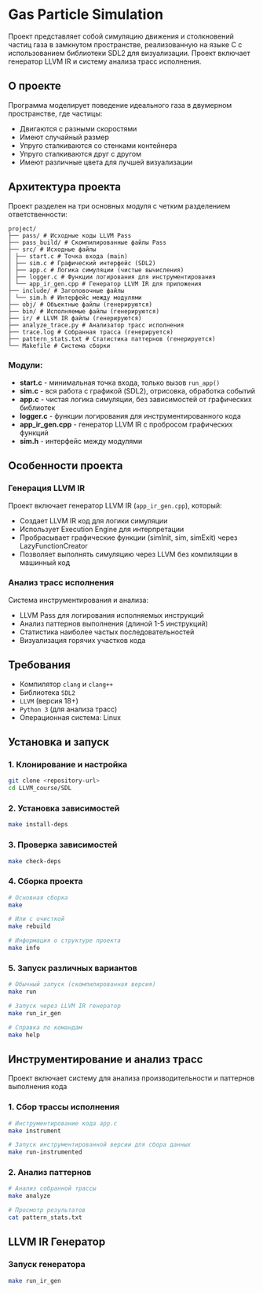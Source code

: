 # Gas Particle Simulation

Проект представляет собой симуляцию движения и столкновений частиц газа в замкнутом пространстве, реализованную на языке C с использованием библиотеки SDL2 для визуализации. Проект включает генератор LLVM IR и систему анализа трасс исполнения.

## О проекте

Программа моделирует поведение идеального газа в двумерном пространстве, где частицы:
- Двигаются с разными скоростями
- Имеют случайный размер
- Упруго сталкиваются со стенками контейнера
- Упруго сталкиваются друг с другом
- Имеют различные цвета для лучшей визуализации

## Архитектура проекта

Проект разделен на три основных модуля с четким разделением ответственности:

```
project/
├── pass/ # Исходные коды LLVM Pass
├── pass_build/ # Скомпилированные файлы Pass
├── src/ # Исходные файлы
│ ├── start.c # Точка входа (main)
│ ├── sim.c # Графический интерфейс (SDL2)
│ ├── app.c # Логика симуляции (чистые вычисления)
│ ├── logger.c # Функции логирования для инструментирования
│ └── app_ir_gen.cpp # Генератор LLVM IR для приложения
├── include/ # Заголовочные файлы
│ └── sim.h # Интерфейс между модулями
├── obj/ # Объектные файлы (генерируются)
├── bin/ # Исполняемые файлы (генерируются)
├── ir/ # LLVM IR файлы (генерируются)
├── analyze_trace.py # Анализатор трасс исполнения
├── trace.log # Собранная трасса (генерируется)
├── pattern_stats.txt # Статистика паттернов (генерируется)
└── Makefile # Система сборки
```


### Модули:

- **start.c** - минимальная точка входа, только вызов `run_app()`
- **sim.c** - вся работа с графикой (SDL2), отрисовка, обработка событий
- **app.c** - чистая логика симуляции, без зависимостей от графических библиотек
- **logger.c** - функции логирования для инструментированного кода
- **app_ir_gen.cpp** - генератор LLVM IR с пробросом графических функций
- **sim.h** - интерфейс между модулями

## Особенности проекта

### Генерация LLVM IR
Проект включает генератор LLVM IR (`app_ir_gen.cpp`), который:
- Создает LLVM IR код для логики симуляции
- Использует Execution Engine для интерпретации
- Пробрасывает графические функции (simInit, sim, simExit) через LazyFunctionCreator
- Позволяет выполнять симуляцию через LLVM без компиляции в машинный код

### Анализ трасс исполнения
Система инструментирования и анализа:
- LLVM Pass для логирования исполняемых инструкций
- Анализ паттернов выполнения (длиной 1-5 инструкций)
- Статистика наиболее частых последовательностей
- Визуализация горячих участков кода

## Требования

- Компилятор `clang` и `clang++`
- Библиотека `SDL2`
- `LLVM` (версия 18+)
- `Python 3` (для анализа трасс)
- Операционная система: Linux

## Установка и запуск

### 1. Клонирование и настройка
```bash
git clone <repository-url>
cd LLVM_course/SDL
```

### 2. Установка зависимостей
```bash
make install-deps
```

### 3. Проверка зависимостей
```bash
make check-deps
```

### 4. Сборка проекта
```bash
# Основная сборка
make

# Или с очисткой
make rebuild

# Информация о структуре проекта
make info
```

### 5. Запуск различных вариантов
```bash
# Обычный запуск (скомпилированная версия)
make run

# Запуск через LLVM IR генератор
make run_ir_gen

# Справка по командам
make help
```

## Инструментирование и анализ трасс
Проект включает систему для анализа производительности и паттернов выполнения кода

### 1. Сбор трассы исполнения
```bash
# Инструментирование кода app.c
make instrument

# Запуск инструментированной версии для сбора данных
make run-instrumented
```

### 2. Анализ паттернов
```bash
# Анализ собранной трассы
make analyze

# Просмотр результатов
cat pattern_stats.txt
```

## LLVM IR Генератор

### Запуск генератора
```bash
make run_ir_gen
```